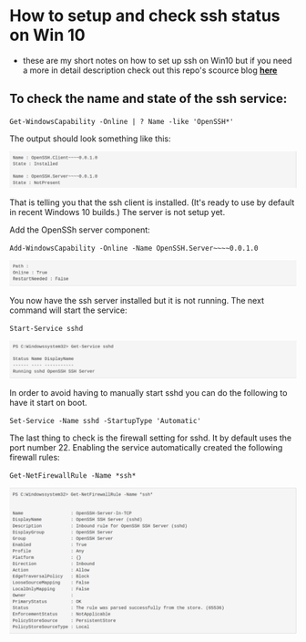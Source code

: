 # How to setup and check ssh status on Win 10

* these are my short notes on how to set up ssh on Win10 but if you need a more in detail description check out this repo's scource blog **[here](https://www.pugetsystems.com/labs/hpc/How-To-Use-SSH-Client-and-Server-on-Windows-10-1470/)**

## To check the name and state of the ssh service:

`Get-WindowsCapability -Online | ? Name -like 'OpenSSH*'`

The output should look something like this:

![ssh status output](images/1-ssh-status.png)

That is telling you that the ssh client is installed. (It's ready to use by default in recent Windows 10 builds.) The server is not setup yet.

Add the OpenSSh server component:

`Add-WindowsCapability -Online -Name OpenSSH.Server~~~~0.0.1.0`

![adding server components](images/2-adding-server-components.png)

You now have the ssh server installed but it is not running. The next command will start the service:

`Start-Service sshd`

![start service ssh](images/3-ssh-service-start.png)

In order to avoid having to manually start sshd you can do the following to have it start on boot.

`Set-Service -Name sshd -StartupType 'Automatic'`

The last thing to check is the firewall setting for sshd. It by default uses the port number 22. Enabling the service automatically created the following firewall rules:

`Get-NetFirewallRule -Name *ssh*`

![check firewall settings](images/4-firewall-settings.png)
